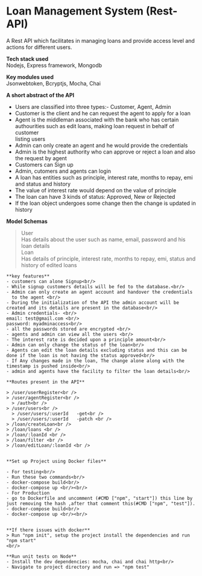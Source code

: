 # Loan Management System (Rest-API)
A Rest API which facilitates in managing loans and provide access level and actions for different users.

**Tech stack used**<br/>
  Nodejs, Express framework, Mongodb

**Key modules used**<br>
  Jsonwebtoken, Bcryptjs, Mocha, Chai   

  **A short abstract of the API**
  - Users are classified into three types:- Customer, Agent, Admin<br/>
  - Customer is the client and he can request the agent to apply for a loan <br/>
  - Agent is the middleman associated with the bank who has certain authourities such as edit loans, making loan request in behalf of customer<br/>
    listing users<br/>
  - Admin can only create an agent and he would provide the credentials<br/>
  - Admin is the highest authority who can approve or reject a loan and also the request by agent<br/>
  - Customers can Sign up<br/>
  - Admin, cutomers and agents can login<br/>
  - A loan has entities such as principle, interest rate, months to repay, emi and status and history<br/>
  - The value of interest rate would depend on the value of principle<br/>
  - The loan can have 3 kinds of status: Approved, New or Rejected<br/>
  - If the loan object undergoes some change then the change is updated in history

  **Model Schemas**
  > User<br/>
    Has details about the user such as name, email, password and his loan details<br/>
   >Loan<br/>
    Has details of principle, interest rate, months to repay, emi, status and history of edited loans


    **key features**
    - customers can alone Signup<br/>
    - While signup customers details will be fed to the database.<br/>
    - Admin can only create an agent account and handover the credentials
      to the agent <br/>
    - During the initialization of the API the admin account will be     created and its details are present in the database<br/>
    - Admin credentials- <br/>
    email: test@gmail.com <br/>
    password: myadminaccess<br/>
    - all the passwords stored are encrypted <br/>
    - agents and admin can view all the users <br/>
    - The interest rate is decided upon a principle amount<br/>
    - Admin can only change the status of the loan<br/>
    - Agents can edit the loan details excluding status and this can be done if the loan is not having the status approved<br/>
    - If Any changes made in the loan, The change alone along with the timestamp is pushed inside<br/>
    - admin and agents have the facility to filter the loan details<br/>

    **Routes present in the API**

    > /user/userRegister<br />
    > /user/agentRegister<br />
      > /auth<br />
    > /user/users<br />
      > /user/users/:userId   -get<br />
      > /user/users/:userId   -patch <br />
    > /loan/createLoan<br />
    > /loan/loans <br />
    > /loan/:loanId <br />
    > /loan/filter <br />
    > /loan/editLoan/:loanId <br />


    **Set up Project using Docker files**

    - For testing<br/>
    - Run these two commands<br/>
    - docker-compose build<br/>
    - docker-compose up <br/><br/>
    - For Production
    - go to Dockerfile and uncomment (#CMD ["npm", "start"]) this line by just removing the hash ,after that comment this(#CMD ["npm", "test"]).
    - docker-compose build<br/>
    - docker-compose up <br/><br/>


    **If there issues with docker**
    > Run "npm init", setup the project install the dependencies and run "npm start"
    <br/>

    **Run unit tests on Node**
    - Install the dev dependencies: mocha, chai and chai http<br/>
    - Navigate to project directory and run => "npm test"
